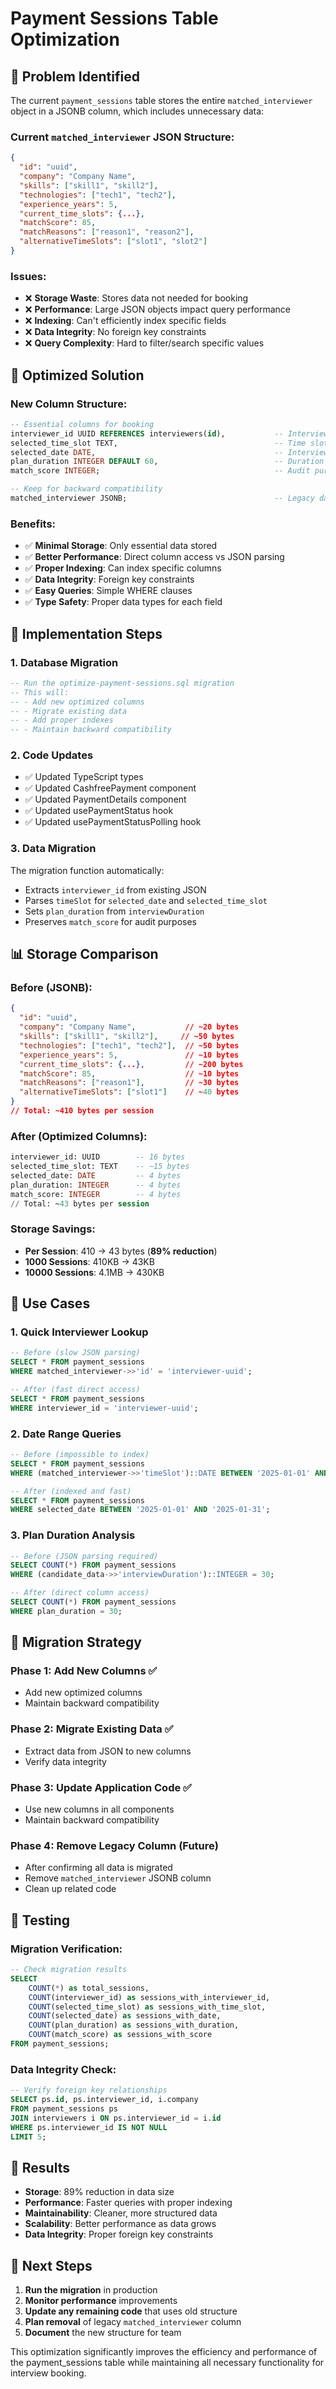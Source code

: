 # Payment Sessions Table Optimization

## 🎯 **Problem Identified**

The current `payment_sessions` table stores the entire `matched_interviewer` object in a JSONB column, which includes unnecessary data:

### **Current `matched_interviewer` JSON Structure:**
```json
{
  "id": "uuid",
  "company": "Company Name",
  "skills": ["skill1", "skill2"],
  "technologies": ["tech1", "tech2"],
  "experience_years": 5,
  "current_time_slots": {...},
  "matchScore": 85,
  "matchReasons": ["reason1", "reason2"],
  "alternativeTimeSlots": ["slot1", "slot2"]
}
```

### **Issues:**
- ❌ **Storage Waste**: Stores data not needed for booking
- ❌ **Performance**: Large JSON objects impact query performance
- ❌ **Indexing**: Can't efficiently index specific fields
- ❌ **Data Integrity**: No foreign key constraints
- ❌ **Query Complexity**: Hard to filter/search specific values

## 🚀 **Optimized Solution**

### **New Column Structure:**
```sql
-- Essential columns for booking
interviewer_id UUID REFERENCES interviewers(id),           -- Interviewer reference
selected_time_slot TEXT,                                   -- Time slot (e.g., "17:00-18:00")
selected_date DATE,                                        -- Interview date
plan_duration INTEGER DEFAULT 60,                          -- Duration in minutes
match_score INTEGER;                                       -- Audit purposes

-- Keep for backward compatibility
matched_interviewer JSONB;                                 -- Legacy data (to be removed later)
```

### **Benefits:**
- ✅ **Minimal Storage**: Only essential data stored
- ✅ **Better Performance**: Direct column access vs JSON parsing
- ✅ **Proper Indexing**: Can index specific columns
- ✅ **Data Integrity**: Foreign key constraints
- ✅ **Easy Queries**: Simple WHERE clauses
- ✅ **Type Safety**: Proper data types for each field

## 🔧 **Implementation Steps**

### **1. Database Migration**
```sql
-- Run the optimize-payment-sessions.sql migration
-- This will:
-- - Add new optimized columns
-- - Migrate existing data
-- - Add proper indexes
-- - Maintain backward compatibility
```

### **2. Code Updates**
- ✅ Updated TypeScript types
- ✅ Updated CashfreePayment component
- ✅ Updated PaymentDetails component
- ✅ Updated usePaymentStatus hook
- ✅ Updated usePaymentStatusPolling hook

### **3. Data Migration**
The migration function automatically:
- Extracts `interviewer_id` from existing JSON
- Parses `timeSlot` for `selected_date` and `selected_time_slot`
- Sets `plan_duration` from `interviewDuration`
- Preserves `match_score` for audit purposes

## 📊 **Storage Comparison**

### **Before (JSONB):**
```json
{
  "id": "uuid",
  "company": "Company Name",           // ~20 bytes
  "skills": ["skill1", "skill2"],     // ~50 bytes
  "technologies": ["tech1", "tech2"],  // ~50 bytes
  "experience_years": 5,               // ~10 bytes
  "current_time_slots": {...},         // ~200 bytes
  "matchScore": 85,                    // ~10 bytes
  "matchReasons": ["reason1"],         // ~30 bytes
  "alternativeTimeSlots": ["slot1"]    // ~40 bytes
}
// Total: ~410 bytes per session
```

### **After (Optimized Columns):**
```sql
interviewer_id: UUID        -- 16 bytes
selected_time_slot: TEXT    -- ~15 bytes
selected_date: DATE         -- 4 bytes
plan_duration: INTEGER      -- 4 bytes
match_score: INTEGER        -- 4 bytes
// Total: ~43 bytes per session
```

### **Storage Savings:**
- **Per Session**: 410 → 43 bytes (**89% reduction**)
- **1000 Sessions**: 410KB → 43KB
- **10000 Sessions**: 4.1MB → 430KB

## 🎯 **Use Cases**

### **1. Quick Interviewer Lookup**
```sql
-- Before (slow JSON parsing)
SELECT * FROM payment_sessions 
WHERE matched_interviewer->>'id' = 'interviewer-uuid';

-- After (fast direct access)
SELECT * FROM payment_sessions 
WHERE interviewer_id = 'interviewer-uuid';
```

### **2. Date Range Queries**
```sql
-- Before (impossible to index)
SELECT * FROM payment_sessions 
WHERE (matched_interviewer->>'timeSlot')::DATE BETWEEN '2025-01-01' AND '2025-01-31';

-- After (indexed and fast)
SELECT * FROM payment_sessions 
WHERE selected_date BETWEEN '2025-01-01' AND '2025-01-31';
```

### **3. Plan Duration Analysis**
```sql
-- Before (JSON parsing required)
SELECT COUNT(*) FROM payment_sessions 
WHERE (candidate_data->>'interviewDuration')::INTEGER = 30;

-- After (direct column access)
SELECT COUNT(*) FROM payment_sessions 
WHERE plan_duration = 30;
```

## 🔄 **Migration Strategy**

### **Phase 1: Add New Columns** ✅
- Add new optimized columns
- Maintain backward compatibility

### **Phase 2: Migrate Existing Data** ✅
- Extract data from JSON to new columns
- Verify data integrity

### **Phase 3: Update Application Code** ✅
- Use new columns in all components
- Maintain backward compatibility

### **Phase 4: Remove Legacy Column** (Future)
- After confirming all data is migrated
- Remove `matched_interviewer` JSONB column
- Clean up related code

## 🧪 **Testing**

### **Migration Verification:**
```sql
-- Check migration results
SELECT 
    COUNT(*) as total_sessions,
    COUNT(interviewer_id) as sessions_with_interviewer_id,
    COUNT(selected_time_slot) as sessions_with_time_slot,
    COUNT(selected_date) as sessions_with_date,
    COUNT(plan_duration) as sessions_with_duration,
    COUNT(match_score) as sessions_with_score
FROM payment_sessions;
```

### **Data Integrity Check:**
```sql
-- Verify foreign key relationships
SELECT ps.id, ps.interviewer_id, i.company
FROM payment_sessions ps
JOIN interviewers i ON ps.interviewer_id = i.id
WHERE ps.interviewer_id IS NOT NULL
LIMIT 5;
```

## 🎉 **Results**

- **Storage**: 89% reduction in data size
- **Performance**: Faster queries with proper indexing
- **Maintainability**: Cleaner, more structured data
- **Scalability**: Better performance as data grows
- **Data Integrity**: Proper foreign key constraints

## 🚀 **Next Steps**

1. **Run the migration** in production
2. **Monitor performance** improvements
3. **Update any remaining code** that uses old structure
4. **Plan removal** of legacy `matched_interviewer` column
5. **Document** the new structure for team

This optimization significantly improves the efficiency and performance of the payment_sessions table while maintaining all necessary functionality for interview booking.
